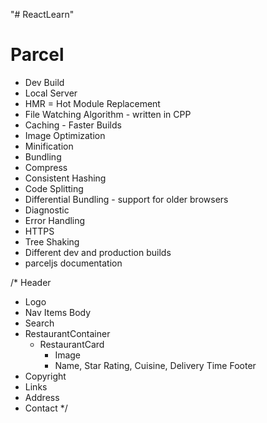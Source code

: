"# ReactLearn" 

# Parcel
- Dev Build
- Local Server
- HMR = Hot Module Replacement
- File Watching Algorithm - written in CPP
- Caching - Faster Builds
- Image Optimization
- Minification
- Bundling
- Compress
- Consistent Hashing
- Code Splitting
- Differential Bundling - support for older browsers
- Diagnostic
- Error Handling
- HTTPS
- Tree Shaking
- Different dev and production builds
- parceljs documentation

/*
Header
- Logo
- Nav Items
Body 
- Search
- RestaurantContainer
    - RestaurantCard
        - Image
        - Name, Star Rating, Cuisine, Delivery Time
Footer
- Copyright
- Links
- Address
- Contact
*/


<!-- Redux Toolkit
 - Install libraries - @reduxjs/toolkit and react-redux 
 - Build our store
 - Connect store to our app
 - create a slice (cart)
 - dispatch an action
 - selector
 -->
